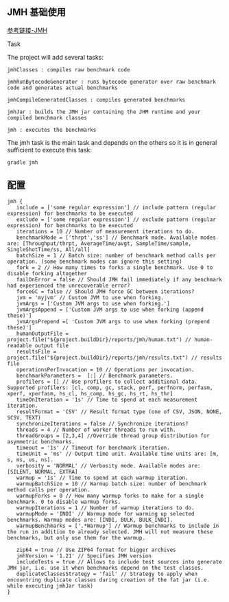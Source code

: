## JMH 基础使用

[参考链接-JMH](https://github.com/melix/jmh-gradle-plugin)


Task 

The project will add several tasks:

    jmhClasses : compiles raw benchmark code

    jmhRunBytecodeGenerator : runs bytecode generator over raw benchmark code and generates actual benchmarks

    jmhCompileGeneratedClasses : compiles generated benchmarks

    jmhJar : builds the JMH jar containing the JHM runtime and your compiled benchmark classes

    jmh : executes the benchmarks

The jmh task is the main task and depends on the others so it is in general sufficient to execute this task:

    gradle jmh
    
    
## 配置

    jmh {
       include = ['some regular expression'] // include pattern (regular expression) for benchmarks to be executed
       exclude = ['some regular expression'] // exclude pattern (regular expression) for benchmarks to be executed
       iterations = 10 // Number of measurement iterations to do.
       benchmarkMode = ['thrpt','ss'] // Benchmark mode. Available modes are: [Throughput/thrpt, AverageTime/avgt, SampleTime/sample, SingleShotTime/ss, All/all]
       batchSize = 1 // Batch size: number of benchmark method calls per operation. (some benchmark modes can ignore this setting)
       fork = 2 // How many times to forks a single benchmark. Use 0 to disable forking altogether
       failOnError = false // Should JMH fail immediately if any benchmark had experienced the unrecoverable error?
       forceGC = false // Should JMH force GC between iterations?
       jvm = 'myjvm' // Custom JVM to use when forking.
       jvmArgs = ['Custom JVM args to use when forking.']
       jvmArgsAppend = ['Custom JVM args to use when forking (append these)']
       jvmArgsPrepend =[ 'Custom JVM args to use when forking (prepend these)']
       humanOutputFile = project.file("${project.buildDir}/reports/jmh/human.txt") // human-readable output file
       resultsFile = project.file("${project.buildDir}/reports/jmh/results.txt") // results file
       operationsPerInvocation = 10 // Operations per invocation.
       benchmarkParameters =  [:] // Benchmark parameters.
       profilers = [] // Use profilers to collect additional data. Supported profilers: [cl, comp, gc, stack, perf, perfnorm, perfasm, xperf, xperfasm, hs_cl, hs_comp, hs_gc, hs_rt, hs_thr]
       timeOnIteration = '1s' // Time to spend at each measurement iteration.
       resultFormat = 'CSV' // Result format type (one of CSV, JSON, NONE, SCSV, TEXT)
       synchronizeIterations = false // Synchronize iterations?
       threads = 4 // Number of worker threads to run with.
       threadGroups = [2,3,4] //Override thread group distribution for asymmetric benchmarks.
       timeout = '1s' // Timeout for benchmark iteration.
       timeUnit = 'ms' // Output time unit. Available time units are: [m, s, ms, us, ns].
       verbosity = 'NORMAL' // Verbosity mode. Available modes are: [SILENT, NORMAL, EXTRA]
       warmup = '1s' // Time to spend at each warmup iteration.
       warmupBatchSize = 10 // Warmup batch size: number of benchmark method calls per operation.
       warmupForks = 0 // How many warmup forks to make for a single benchmark. 0 to disable warmup forks.
       warmupIterations = 1 // Number of warmup iterations to do.
       warmupMode = 'INDI' // Warmup mode for warming up selected benchmarks. Warmup modes are: [INDI, BULK, BULK_INDI].
       warmupBenchmarks = ['.*Warmup'] // Warmup benchmarks to include in the run in addition to already selected. JMH will not measure these benchmarks, but only use them for the warmup.

       zip64 = true // Use ZIP64 format for bigger archives
       jmhVersion = '1.21' // Specifies JMH version
       includeTests = true // Allows to include test sources into generate JMH jar, i.e. use it when benchmarks depend on the test classes.
       duplicateClassesStrategy = 'fail' // Strategy to apply when encountring duplicate classes during creation of the fat jar (i.e. while executing jmhJar task)
    }